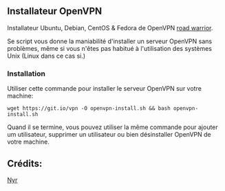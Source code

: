 ## Installateur OpenVPN
Installateur Ubuntu, Debian, CentOS & Fedora de OpenVPN [road warrior](http://en.wikipedia.org/wiki/Road_warrior_%28computing%29).

Se script vous donne la maniabilité d'installer un serveur OpenVPN sans problèmes, même si vous n'êtes pas habitué à l'utilisation des systèmes Unix (Linux dans ce cas si.)

### Installation
Utiliser cette commande pour installer le serveur OpenVPN sur votre machine:

`wget https://git.io/vpn -O openvpn-install.sh && bash openvpn-install.sh`

Quand il se termine, vous pouvez utiliser la même commande pour ajouter um utilisateur, supprimer un utilisateur ou bien désinstaller OpenVPN de votre machine.

## Crédits:
[Nyr](https://github.com/Nyr)
